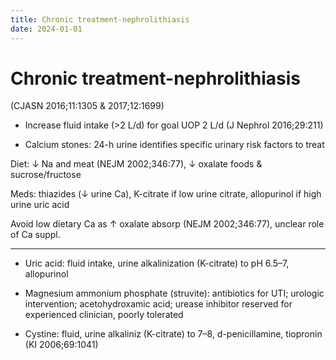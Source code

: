 ```yaml
---
title: Chronic treatment-nephrolithiasis
date: 2024-01-01
---
```

# Chronic treatment-nephrolithiasis

(CJASN 2016;11:1305 & 2017;12:1699)

* Increase fluid intake (>2 L/d) for goal UOP 2 L/d (J Nephrol 2016;29:211)

* Calcium stones: 24-h urine identifies specific urinary risk factors to treat

Diet: ↓ Na and meat (NEJM 2002;346:77), ↓ oxalate foods & sucrose/fructose

Meds: thiazides (↓ urine Ca), K-citrate if low urine citrate, allopurinol if high urine uric acid

Avoid low dietary Ca as ↑ oxalate absorp (NEJM 2002;346:77), unclear role of Ca suppl.

---

* Uric acid: fluid intake, urine alkalinization (K-citrate) to pH 6.5–7, allopurinol

* Magnesium ammonium phosphate (struvite): antibiotics for UTI; urologic intervention; acetohydroxamic acid; urease inhibitor reserved for experienced clinician, poorly tolerated

* Cystine: fluid, urine alkaliniz (K-citrate) to 7–8, d-penicillamine, tiopronin (KI 2006;69:1041)
